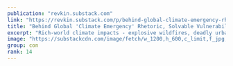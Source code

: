 ```yaml
---
publication: "revkin.substack.com"
link: "https://revkin.substack.com/p/behind-global-climate-emergency-rhetoric-21-08-06"
title: "Behind Global 'Climate Emergency' Rhetoric, Solvable Vulnerability Emergencies Abound"
excerpt: "Rich-world climate impacts - explosive wildfires, deadly urban floods and heat domes - are terrible. But this phrase obscures a profound vulnerability divide among and within countries."
image: "https://substackcdn.com/image/fetch/w_1200,h_600,c_limit,f_jpg,q_auto:good,fl_progressive:steep/https%3A%2F%2Fbucketeer-e05bbc84-baa3-437e-9518-adb32be77984.s3.amazonaws.com%2Fpublic%2Fimages%2F9aea3024-81bc-4596-a400-9d9853b78cf9_2700x1001.jpeg"
group: con
rank: 14
---
```

